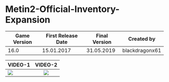 # Metin2-Official-Inventory-Expansion

| Game Version | First Release Date | Final Version | Created by     |
|--------------|--------------------|---------------|----------------|
| 16.0         | 15.01.2017         | 31.05.2019    | blackdragonx61 |

| VIDEO-1 |                                                           VIDEO-2                                                           |
|---------|:---------------------------------------------------------------------------------------------------------------------------:|
|    [![](https://img.youtube.com/vi/nfkcRiY8P8E/maxresdefault.jpg)](https://youtu.be/nfkcRiY8P8E)     | [![](https://img.youtube.com/vi/d-_ixSNSXuM/maxresdefault.jpg)](https://www.youtube.com/watch?v=d-_ixSNSXuM) |
